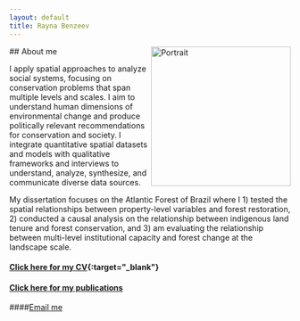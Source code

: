 ```yaml
---
layout: default
title: Rayna Benzeev
---
```


<img align="right" src='content/img/portrait_2021_crop.png' width='250' alt='Portrait'>
## About me

I apply spatial approaches to analyze social systems, focusing on conservation problems that span multiple levels and scales. I aim to understand human dimensions of environmental change and produce politically relevant recommendations for conservation and society. I integrate quantitative spatial datasets and models with qualitative frameworks and interviews to understand, analyze, synthesize, and communicate diverse data sources. 

My dissertation focuses on the Atlantic Forest of Brazil where I 1) tested the spatial relationships between property-level variables and forest restoration, 2) conducted a causal analysis on the relationship between indigenous land tenure and forest conservation, and 3) am evaluating the relationship between multi-level institutional capacity and forest change at the landscape scale.

#### [Click here for my CV](content/img/Benzeev_CV_2021.pdf){:target="_blank"}

#### [Click here for my publications](/publications)

####[Email me](mailto:rayna.benzeev@colorado.edu)